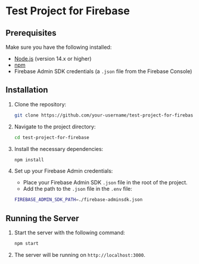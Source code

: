 # Test Project for Firebase

## Prerequisites

Make sure you have the following installed:

- [Node.js](https://nodejs.org/en/) (version 14.x or higher)
- [npm](https://www.npmjs.com/get-npm)
- Firebase Admin SDK credentials (a `.json` file from the Firebase Console)

## Installation

1. Clone the repository:

    ```bash
    git clone https://github.com/your-username/test-project-for-firebase.git
    ```

2. Navigate to the project directory:

    ```bash
    cd test-project-for-firebase
    ```

3. Install the necessary dependencies:

    ```bash
    npm install
    ```

4. Set up your Firebase Admin credentials:

    - Place your Firebase Admin SDK `.json` file in the root of the project.
    - Add the path to the `.json` file in the `.env` file:

    ```bash
    FIREBASE_ADMIN_SDK_PATH=./firebase-adminsdk.json
    ```

## Running the Server

1. Start the server with the following command:

    ```bash
    npm start
    ```

2. The server will be running on `http://localhost:3000`.

